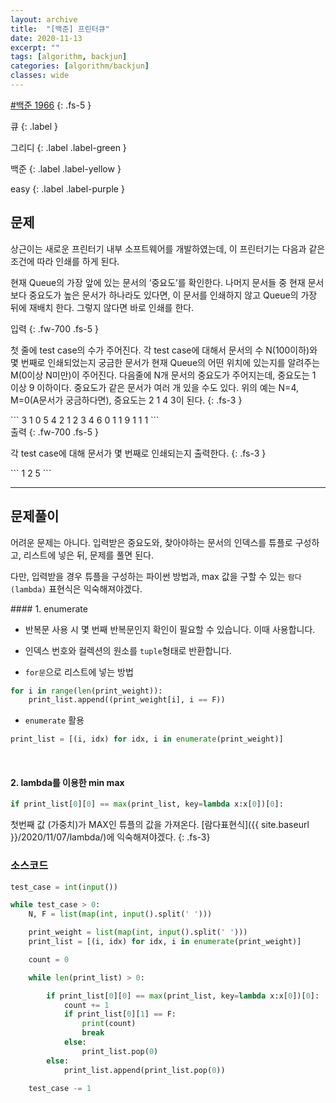 ```yaml
---
layout: archive
title:  "[백준] 프린터큐"
date: 2020-11-13
excerpt: ""
tags: [algorithm, backjun]
categories: [algorithm/backjun]
classes: wide
---
```


[#백준 1966](https://www.acmicpc.net/problem/1966)
{: .fs-5 }

<div class="code-example" markdown="1">
큐
{: .label }

그리디
{: .label .label-green }

백준
{: .label .label-yellow }

easy
{: .label .label-purple }
</div>

<!--more-->

## 문제
상근이는 새로운 프린터기 내부 소프트웨어를 개발하였는데, 이 프린터기는 다음과 같은 조건에 따라 인쇄를 하게 된다.

현재 Queue의 가장 앞에 있는 문서의 ‘중요도’를 확인한다.
나머지 문서들 중 현재 문서보다 중요도가 높은 문서가 하나라도 있다면, 이 문서를 인쇄하지 않고 Queue의 가장 뒤에 재배치 한다. 그렇지 않다면 바로 인쇄를 한다.

<div class="code-example" markdown="1">
입력
{: .fw-700 .fs-5 }

첫 줄에 test case의 수가 주어진다. 각 test case에 대해서 문서의 수 N(100이하)와 몇 번째로 인쇄되었는지 궁금한 문서가 현재 Queue의 어떤 위치에 있는지를 알려주는 M(0이상 N미만)이 주어진다. 다음줄에 N개 문서의 중요도가 주어지는데, 중요도는 1 이상 9 이하이다. 중요도가 같은 문서가 여러 개 있을 수도 있다. 위의 예는 N=4, M=0(A문서가 궁금하다면), 중요도는 2 1 4 3이 된다.
{: .fs-3 }
</div>
```
3
1 0
5
4 2
1 2 3 4
6 0
1 1 9 1 1 1
```

<div class="code-example" markdown="1">
출력
{: .fw-700 .fs-5 }

각 test case에 대해 문서가 몇 번째로 인쇄되는지 출력한다.
{: .fs-3 }
</div>
```
1
2
5
```

---
## 문제풀이

어려운 문제는 아니다. 입력받은 중요도와, 찾아야하는 문서의 인덱스를 튜플로 구성하고, 리스트에 넣은 뒤, 문제를 풀면 된다.

다만, 입력받을 경우 튜플을 구성하는 파이썬 방법과, max 값을 구할 수 있는 `람다(lambda)` 표현식은 익숙해져야겠다.

<div class="code-example" markdown="1">
#### 1. enumerate

- 반복문 사용 시 몇 번째 반복문인지 확인이 필요할 수 있습니다. 이때 사용합니다.
- 인덱스 번호와 컬렉션의 원소를 `tuple`형태로 반환합니다.


- `for문`으로 리스트에 넣는 방법


``` python
for i in range(len(print_weight)):
    print_list.append((print_weight[i], i == F))
```

- `enumerate` 활용

``` python
print_list = [(i, idx) for idx, i in enumerate(print_weight)]
```

<br/>

#### 2. lambda를 이용한 min max

``` python
if print_list[0][0] == max(print_list, key=lambda x:x[0])[0]:
```

첫번째 값 (가중치)가 MAX인 튜플의 값을 가져온다. [람다표현식]({{ site.baseurl }}/2020/11/07/lambda/)에 익숙해져야겠다.
{: .fs-3}
</div>

### 소스코드

``` python
test_case = int(input())

while test_case > 0:
    N, F = list(map(int, input().split(' ')))

    print_weight = list(map(int, input().split(' ')))
    print_list = [(i, idx) for idx, i in enumerate(print_weight)]

    count = 0

    while len(print_list) > 0:

        if print_list[0][0] == max(print_list, key=lambda x:x[0])[0]:
            count += 1
            if print_list[0][1] == F:
                print(count)
                break
            else:
                print_list.pop(0)
        else:
            print_list.append(print_list.pop(0))

    test_case -= 1
```
